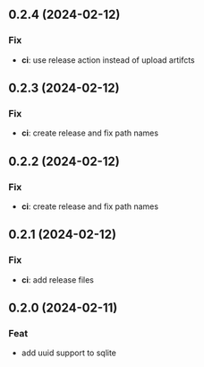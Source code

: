 ## 0.2.4 (2024-02-12)

### Fix

- **ci**: use release action instead of upload artifcts

## 0.2.3 (2024-02-12)

### Fix

- **ci**: create release and fix path names

## 0.2.2 (2024-02-12)

### Fix

- **ci**: create release and fix path names

## 0.2.1 (2024-02-12)

### Fix

- **ci**: add release files

## 0.2.0 (2024-02-11)

### Feat

- add uuid support to sqlite
